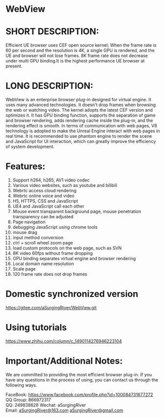 # WebView
# SHORT DESCRIPTION:
Efficient UE browser uses CEF open source kernel; When the frame rate is 60 per second and the resolution is 4K, a single GPU is rendered, and the UE and browser will not lose frames. 8K frame rate does not decrease under multi GPU binding.It is the highest performance UE browser at present.

# LONG DESCRIPTION:
WebView is an enterprise browser plug-in designed for virtual engine. It uses many advanced technologies. It doesn't drop frames when browsing the web or watching video. The kernel adopts the latest CEF version and optimizes it. It has GPU binding function, supports the separation of game and browser rendering, adds rendering cache inside the plug-in, and the rendering effect is smooth. In terms of communication with web pages, V8 technology is adopted to make the Unreal Engine interact with web pages in real time. It is recommended to use phantom engine to render the scene and JavaScript for UI interaction, which can greatly improve the efficiency of system development.


# Features:
1. Support h264, h265, AV1 video codec
2. Various video websites, such as youtube and bilibili
3. Webrtc access cloud rendering
4. Webrtc online voice and video
5. H5, HTTPS, CSS and JavaScript
6. UE4 and JavaScript call each other
7. Mouse event transparent background page, mouse penetration transparency can be adjusted
8. Page navigation
9. debugging JavaScript using chrome tools
10. mouse drag
11. input method conversion
12. ctrl + scroll wheel zoom page
13. load custom protocols on the web page, such as SVN
14. 8K video 60fps without frame dropping
15. GPU binding separates virtual engine and browser rendering
16. Local domain name resolution
17. Scale page
18. 120 frame rate does not drop frames

# Domestic synchronized version
https://gitee.com/aSurgingRiver/WebView.git

# Using tutorials
https://www.zhihu.com/column/c_1490114276946223104

# Important/Additional Notes:
We are committed to providing the most efficient browser plug-in. If you have any questions in the process of using, you can contact us through the following ways.

FaceBook: https://www.facebook.com/profile.php?id=100084731677272
QQ Group: 866972317   
QQ: 249838628 
Wechat: aSurgingRiver  
Email: aSurgingRiver@163.com    aSurgingRiver@gmail.com
